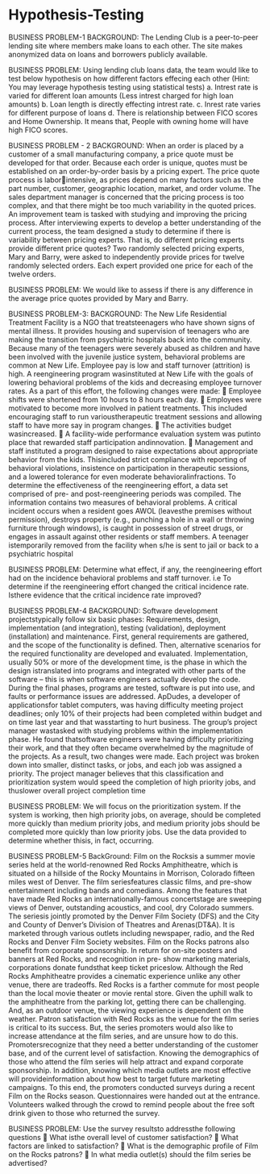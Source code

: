# Hypothesis-Testing
BUSINESS PROBLEM-1
BACKGROUND: The Lending Club is a peer-to-peer lending site where members make loans to 
each other. The site makes anonymized data on loans and borrowers publicly available. 

BUSINESS PROBLEM:
Using lending club loans data, the team would like to test below hypothesis on how different 
factors effecing each other (Hint: You may leverage hypothesis testing using statistical tests)
a. Intrest rate is varied for different loan amounts (Less intrest charged for high loan 
amounts)
b. Loan length is directly effecting intrest rate.
c. Inrest rate varies for different purpose of loans
d. There is relationship between FICO scores and Home Ownership. It means that, People 
with owning home will have high FICO scores.

BUSINESS PROBLEM - 2
BACKGROUND: When an order is placed by a customer of a small manufacturing company, a 
price quote must be developed for that order. Because each order is unique, quotes must be 
established on an order-by-order basis by a pricing expert. The price quote process is laborintensive, as prices depend on many factors such as the part number, customer, geographic 
location, market, and order volume. The sales department manager is concerned that the pricing 
process is too complex, and that there might be too much variability in the quoted prices. An 
improvement team is tasked with studying and improving the pricing process.
After interviewing experts to develop a better understanding of the current process, the team 
designed a study to determine if there is variability between pricing experts. That is, do different 
pricing experts provide different price quotes? Two randomly selected pricing experts, Mary and 
Barry, were asked to independently provide prices for twelve randomly selected orders. Each 
expert provided one price for each of the twelve orders.

BUSINESS PROBLEM: We would like to assess if there is any difference in the average 
price quotes provided by Mary and Barry.

BUSINESS PROBLEM-3:
BACKGROUND: The New Life Residential Treatment Facility is a NGO that treatsteenagers who
have shown signs of mental illness. It provides housing and supervision of teenagers who are
making the transition from psychiatric hospitals back into the community. Because many of
the teenagers were severely abused as children and have been involved with the juvenile
justice system, behavioral problems are common at New Life. Employee pay is low and staff
turnover (attrition) is high.
A reengineering program wasinstituted at New Life with the goals of lowering behavioral
problems of the kids and decreasing employee turnover rates. As a part of this effort, the
following changes were made:
 Employee shifts were shortened from 10 hours to 8 hours each day.
 Employees were motivated to become more involved in patient treatments. This
included encouraging staff to run varioustherapeutic treatment sessions and allowing
staff to have more say in program changes.
 The activities budget wasincreased.
 A facility-wide performance evaluation system was putinto place that rewarded staff
participation andinnovation.
 Management and staff instituted a program designed to raise expectations about
appropriate behavior from the kids. Thisincluded strict compliance with reporting of
behavioral violations, insistence on participation in therapeutic sessions, and a
lowered tolerance for even moderate behavioralinfractions.
To determine the effectiveness of the reengineering effort, a data set comprised of pre- and
post-reengineering periods was compiled. The information contains two measures of
behavioral problems. A critical incident occurs when a resident goes AWOL (leavesthe
premises without permission), destroys property (e.g., punching a hole in a wall or throwing
furniture through windows), is caught in possession of street drugs, or engages in assault
against other residents or staff members. A teenager istemporarily removed from the facility
when s/he is sent to jail or back to a psychiatric hospital

BUSINESS PROBLEM: Determine what effect, if any, the reengineering effort had on the 
incidence behavioral problems and staff turnover. i.e To determine if the reengineering effort
changed the critical incidence rate. Isthere evidence that the critical incidence rate
improved?

BUSINESS PROBLEM-4
BACKGROUND: Software development projectstypically follow six basic phases: Requirements,
design, implementation (and integration), testing (validation), deployment (installation) and
maintenance. First, general requirements are gathered, and the scope of the functionality is
defined. Then, alternative scenarios for the required functionality are developed and
evaluated. Implementation, usually 50% or more of the development time, is the phase in
which the design istranslated into programs and integrated with other parts of the software –
this is when software engineers actually develop the code. During the final phases, programs
are tested, software is put into use, and faults or performance issues are addressed.
ApDudes, a developer of applicationsfor tablet computers, was having difficulty meeting
project deadlines; only 10% of their projects had been completed within budget and on time
last year and that wasstarting to hurt business. The group’s project manager wastasked with
studying problems within the implementation phase. He found thatsoftware engineers were
having difficulty prioritizing their work, and that they often became overwhelmed by the
magnitude of the projects.
As a result, two changes were made. Each project was broken down into smaller, distinct
tasks, or jobs, and each job was assigned a priority. The project manager believes that this
classification and prioritization system would speed the completion of high priority jobs, and
thuslower overall project completion time

BUSINESS PROBLEM: We will focus on the prioritization system. If the system is working, then
high priority jobs, on average, should be completed more quickly than medium priority jobs,
and medium priority jobs should be completed more quickly than low priority jobs. Use the
data provided to determine whether thisis, in fact, occurring.

BUSINESS PROBLEM-5
BackGround: Film on the Rocksis a summer movie series held at the world-renowned Red
Rocks Amphitheatre, which is situated on a hillside of the Rocky Mountains in Morrison,
Colorado fifteen miles west of Denver. The film seriesfeatures classic films, and pre-show
entertainment including bands and comedians. Among the features that have made Red Rocks
an internationally-famous concertstage are sweeping views of Denver, outstanding acoustics,
and cool, dry Colorado summers.
The seriesis jointly promoted by the Denver Film Society (DFS) and the City and County of
Denver’s Division of Theatres and Arenas(DT&A). It is marketed through various outlets
including newspaper, radio, and the Red Rocks and Denver Film Society websites. Film on the
Rocks patrons also benefit from corporate sponsorship. In return for on-site posters and
banners at Red Rocks, and recognition in pre- show marketing materials, corporations donate
fundsthat keep ticket priceslow.
Although the Red Rocks Amphitheatre provides a cinematic experience unlike any other venue,
there are tradeoffs. Red Rocks is a farther commute for most people than the local movie
theater or movie rental store. Given the uphill walk to the amphitheatre from the parking lot,
getting there can be challenging. And, as an outdoor venue, the viewing experience is
dependent on the weather.
Patron satisfaction with Red Rocks as the venue for the film series is critical to its success. But,
the series promoters would also like to increase attendance at the film series, and are unsure
how to do this. Promotersrecognize that they need a better understanding of the customer
base, and of the current level of satisfaction. Knowing the demographics of those who attend
the film series will help attract and expand corporate sponsorship. In addition, knowing which
media outlets are most effective will provideinformation about how best to target future
marketing campaigns.
To this end, the promoters conducted surveys during a recent Film on the Rocks season.
Questionnaires were handed out at the entrance. Volunteers walked through the crowd to
remind people about the free soft drink given to those who returned the survey.

BUSINESS PROBLEM: Use the survey resultsto addressthe following questions
 What isthe overall level of customer satisfaction?
 What factors are linked to satisfaction?
 What is the demographic profile of Film on the Rocks patrons?
 In what media outlet(s) should the film series be advertised?
